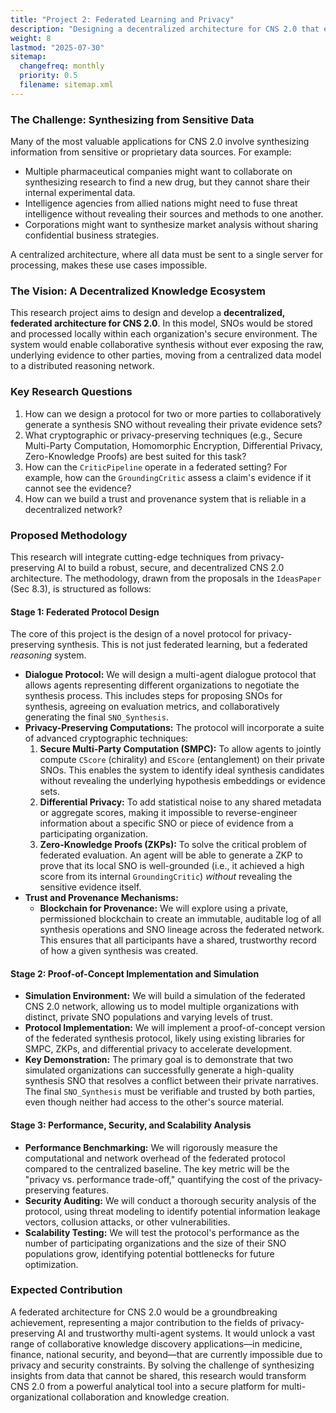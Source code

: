 ```yaml
---
title: "Project 2: Federated Learning and Privacy"
description: "Designing a decentralized architecture for CNS 2.0 that enables collaborative knowledge synthesis while preserving data privacy."
weight: 8
lastmod: "2025-07-30"
sitemap:
  changefreq: monthly
  priority: 0.5
  filename: sitemap.xml
---
```


### The Challenge: Synthesizing from Sensitive Data

Many of the most valuable applications for CNS 2.0 involve synthesizing information from sensitive or proprietary data sources. For example:
-   Multiple pharmaceutical companies might want to collaborate on synthesizing research to find a new drug, but they cannot share their internal experimental data.
-   Intelligence agencies from allied nations might need to fuse threat intelligence without revealing their sources and methods to one another.
-   Corporations might want to synthesize market analysis without sharing confidential business strategies.

A centralized architecture, where all data must be sent to a single server for processing, makes these use cases impossible.

### The Vision: A Decentralized Knowledge Ecosystem

This research project aims to design and develop a **decentralized, federated architecture for CNS 2.0**. In this model, SNOs would be stored and processed locally within each organization's secure environment. The system would enable collaborative synthesis without ever exposing the raw, underlying evidence to other parties, moving from a centralized data model to a distributed reasoning network.

### Key Research Questions

1.  How can we design a protocol for two or more parties to collaboratively generate a synthesis SNO without revealing their private evidence sets?
2.  What cryptographic or privacy-preserving techniques (e.g., Secure Multi-Party Computation, Homomorphic Encryption, Differential Privacy, Zero-Knowledge Proofs) are best suited for this task?
3.  How can the `CriticPipeline` operate in a federated setting? For example, how can the `GroundingCritic` assess a claim's evidence if it cannot see the evidence?
4.  How can we build a trust and provenance system that is reliable in a decentralized network?

### Proposed Methodology

This research will integrate cutting-edge techniques from privacy-preserving AI to build a robust, secure, and decentralized CNS 2.0 architecture. The methodology, drawn from the proposals in the `IdeasPaper` (Sec 8.3), is structured as follows:

#### Stage 1: Federated Protocol Design

The core of this project is the design of a novel protocol for privacy-preserving synthesis. This is not just federated learning, but a federated *reasoning* system.

-   **Dialogue Protocol:** We will design a multi-agent dialogue protocol that allows agents representing different organizations to negotiate the synthesis process. This includes steps for proposing SNOs for synthesis, agreeing on evaluation metrics, and collaboratively generating the final `SNO_Synthesis`.
-   **Privacy-Preserving Computations:** The protocol will incorporate a suite of advanced cryptographic techniques:
    1.  **Secure Multi-Party Computation (SMPC):** To allow agents to jointly compute `CScore` (chirality) and `EScore` (entanglement) on their private SNOs. This enables the system to identify ideal synthesis candidates without revealing the underlying hypothesis embeddings or evidence sets.
    2.  **Differential Privacy:** To add statistical noise to any shared metadata or aggregate scores, making it impossible to reverse-engineer information about a specific SNO or piece of evidence from a participating organization.
    3.  **Zero-Knowledge Proofs (ZKPs):** To solve the critical problem of federated evaluation. An agent will be able to generate a ZKP to prove that its local SNO is well-grounded (i.e., it achieved a high score from its internal `GroundingCritic`) *without* revealing the sensitive evidence itself.
-   **Trust and Provenance Mechanisms:**
    -   **Blockchain for Provenance:** We will explore using a private, permissioned blockchain to create an immutable, auditable log of all synthesis operations and SNO lineage across the federated network. This ensures that all participants have a shared, trustworthy record of how a given synthesis was created.

#### Stage 2: Proof-of-Concept Implementation and Simulation

-   **Simulation Environment:** We will build a simulation of the federated CNS 2.0 network, allowing us to model multiple organizations with distinct, private SNO populations and varying levels of trust.
-   **Protocol Implementation:** We will implement a proof-of-concept version of the federated synthesis protocol, likely using existing libraries for SMPC, ZKPs, and differential privacy to accelerate development.
-   **Key Demonstration:** The primary goal is to demonstrate that two simulated organizations can successfully generate a high-quality synthesis SNO that resolves a conflict between their private narratives. The final `SNO_Synthesis` must be verifiable and trusted by both parties, even though neither had access to the other's source material.

#### Stage 3: Performance, Security, and Scalability Analysis

-   **Performance Benchmarking:** We will rigorously measure the computational and network overhead of the federated protocol compared to the centralized baseline. The key metric will be the "privacy vs. performance trade-off," quantifying the cost of the privacy-preserving features.
-   **Security Auditing:** We will conduct a thorough security analysis of the protocol, using threat modeling to identify potential information leakage vectors, collusion attacks, or other vulnerabilities.
-   **Scalability Testing:** We will test the protocol's performance as the number of participating organizations and the size of their SNO populations grow, identifying potential bottlenecks for future optimization.

### Expected Contribution

A federated architecture for CNS 2.0 would be a groundbreaking achievement, representing a major contribution to the fields of privacy-preserving AI and trustworthy multi-agent systems. It would unlock a vast range of collaborative knowledge discovery applications—in medicine, finance, national security, and beyond—that are currently impossible due to privacy and security constraints. By solving the challenge of synthesizing insights from data that cannot be shared, this research would transform CNS 2.0 from a powerful analytical tool into a secure platform for multi-organizational collaboration and knowledge creation.
